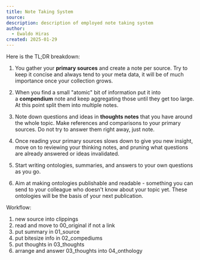 ```yaml
---
title: Note Taking System
source: 
description: description of employed note taking system
author:
  - Ewaldo Hiras
created: 2025-01-29
---
```


Here is the TL;DR breakdown:

1. You gather your **primary sources** and create a note per source. Try to keep it concise and always tend to your meta data, it will be of much importance once your collection grows.

2. When you find a small "atomic" bit of information put it into a **compendium** note and keep aggregating those until they get too large. At this point split them into multiple notes.

3. Note down questions and ideas in **thoughts notes** that you have around the whole topic. Make references and comparisons to your primary sources. Do not try to answer them right away, just note.

4. Once reading your primary sources slows down to give you new insight, move on to reviewing your thinking notes, and pruning what questions are already answered or ideas invalidated.

5. Start writing ontologies, summaries, and answers to your own questions as you go.

6. Aim at making ontologies publishable and readable - something you can send to your colleague who doesn't know about your topic yet. These ontologies will be the basis of your next publication.

Workflow:
1. new source into clippings
2. read and move to 00_original if not a link
3. put summary in 01_source
4. put bitesize info in 02_compediums
5. put thoughts in 03_thoughts
6. arrange and answer 03_thoughts into 04_onthology